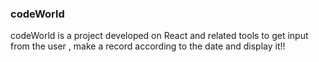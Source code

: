 

### codeWorld

codeWorld is a project developed on React and related tools to get input from the user , make a record according to the date and display it!!

